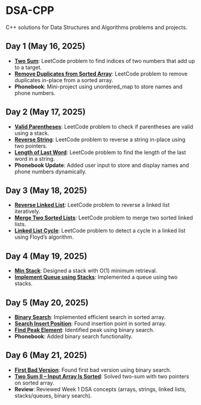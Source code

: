 # DSA-CPP
C++ solutions for Data Structures and Algorithms problems and projects.
## Day 1 (May 16, 2025)
- **[Two Sum](https://leetcode.com/problems/two-sum/)**: LeetCode problem to find indices of two numbers that add up to a target.
- **[Remove Duplicates from Sorted Array](https://leetcode.com/problems/remove-duplicates-from-sorted-array/)**: LeetCode problem to remove duplicates in-place from a sorted array.
- **Phonebook**: Mini-project using unordered_map to store names and phone numbers.
## Day 2 (May 17, 2025)
- **[Valid Parentheses](https://leetcode.com/problems/valid-parentheses/)**: LeetCode problem to check if parentheses are valid using a stack.
- **[Reverse String](https://leetcode.com/problems/reverse-string/)**: LeetCode problem to reverse a string in-place using two pointers.
- **[Length of Last Word](https://leetcode.com/problems/length-of-last-word/)**: LeetCode problem to find the length of the last word in a string.
- **Phonebook Update**: Added user input to store and display names and phone numbers dynamically.
## Day 3 (May 18, 2025)
- **[Reverse Linked List](https://leetcode.com/problems/reverse-linked-list/)**: LeetCode problem to reverse a linked list iteratively.
- **[Merge Two Sorted Lists](https://leetcode.com/problems/merge-two-sorted-lists/)**: LeetCode problem to merge two sorted linked lists.
- **[Linked List Cycle](https://leetcode.com/problems/linked-list-cycle/)**: LeetCode problem to detect a cycle in a linked list using Floyd’s algorithm.
## Day 4 (May 19, 2025)
- **[Min Stack](https://leetcode.com/problems/min-stack/)**: Designed a stack with O(1) minimum retrieval.
- **[Implement Queue using Stacks](https://leetcode.com/problems/implement-queue-using-stacks/)**: Implemented a queue using two stacks.
## Day 5 (May 20, 2025)
- **[Binary Search](https://leetcode.com/problems/binary-search/)**: Implemented efficient search in sorted array.
- **[Search Insert Position](https://leetcode.com/problems/search-insert-position/)**: Found insertion point in sorted array.
- **[Find Peak Element](https://leetcode.com/problems/find-peak-element/)**: Identified peak using binary search.
- **Phonebook**: Added binary search functionality.
## Day 6 (May 21, 2025)
- **[First Bad Version](https://leetcode.com/problems/first-bad-version/)**: Found first bad version using binary search.
- **[Two Sum II – Input Array Is Sorted](https://leetcode.com/problems/two-sum-ii-input-array-is-sorted/)**: Solved two-sum with two pointers on sorted array.
- **Review**: Reviewed Week 1 DSA concepts (arrays, strings, linked lists, stacks/queues, binary search).
  
